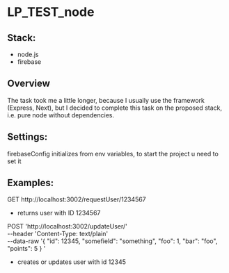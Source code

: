 # LP_TEST_node
## Stack: 
- node.js
- firebase

## Overview
The task took me a little longer, because I usually use the framework (Express, Next), but I decided to complete this task on the proposed stack, i.e. pure node without dependencies.

## Settings:
firebaseConfig initializes from env variables, 
to start the project u need to set it

## Examples:
GET http://localhost:3002/requestUser/1234567
- returns user with ID 1234567

POST 'http://localhost:3002/updateUser/' \
--header 'Content-Type: text/plain' \
--data-raw '{ "id": 12345,
"somefield": "something",
"foo": 1,
"bar": "foo",
"points": 5 }
'
- creates or updates user with id 12345



